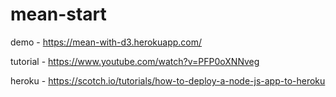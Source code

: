 # mean-start

demo - https://mean-with-d3.herokuapp.com/

tutorial - https://www.youtube.com/watch?v=PFP0oXNNveg

heroku - https://scotch.io/tutorials/how-to-deploy-a-node-js-app-to-heroku


